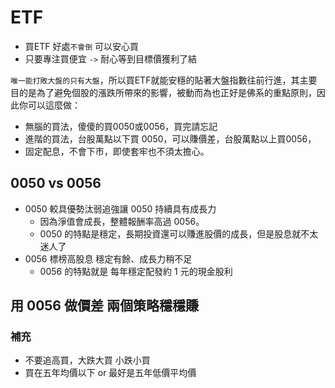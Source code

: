 # ETF

- 買ETF 好處`不會倒` 可以安心買
- 只要專注買便宜 `->` 耐心等到目標價獲利了結

`唯一能打敗大盤的只有大盤`，所以買ETF就能安穩的貼著大盤指數往前行進，其主要目的是為了避免個股的漲跌所帶來的影響，被動而為也正好是佛系的重點原則，因此你可以這麼做：

- 無腦的買法，傻傻的買0050或0056，買完請忘記
- 進階的買法，台股萬點以下買 0050，可以賺價差，台股萬點以上買0056，
- 固定配息，不會下市，即使套牢也不須太擔心。

## 0050 vs 0056

- 0050 較具優勢汰弱追強讓 0050 持續具有成長力
    - 因為淨值會成長，整體報酬率高過 0056。 
    - 0050 的特點是穩定，長期投資還可以賺進股價的成長，但是股息就不太迷人了
- 0056 標榜高股息 穩定有餘、成長力稍不足
    - 0056 的特點就是  每年穩定配發約 1 元的現金股利 



## 用 0056 做價差 兩個策略穩穩賺



### 補充
- 不要追高買，大跌大買 小跌小買
- 買在五年均價以下 or 最好是五年低價平均價